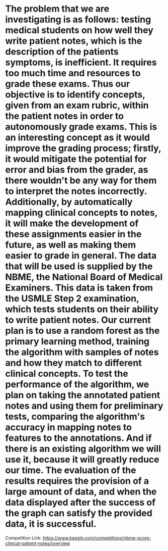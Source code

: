 # The problem that we are investigating is as follows: testing medical students on how well they write patient notes, which is the description of the patients symptoms, is inefficient. It requires too much time and resources to grade these exams. Thus our objective is to identify concepts, given from an exam rubric, within the patient notes in order to autonomously grade exams. This is an interesting concept as it would improve the grading process; firstly, it would mitigate the potential for error and bias from the grader, as there wouldn't be any way for them to interpret the notes incorrectly. Additionally, by automatically mapping clinical concepts to notes, it will make the development of these assignments easier in the future, as well as making them easier to grade in general. The data that will be used is supplied by the NBME, the National Board of Medical Examiners. This data is taken from the USMLE Step 2 examination, which tests students on their ability to write patient notes. Our current plan is to use a random forest as the primary learning method, training the algorithm with samples of notes and how they match to different clinical concepts. To test the performance of the algorithm, we plan on taking the annotated patient notes and using them for preliminary tests, comparing the algorithm's accuracy in mapping notes to features to the annotations. And if there is an existing algorithm we will use it, because it will greatly reduce our time. The evaluation of the results requires the provision of a large amount of data, and when the data displayed after the success of the graph can satisfy the provided data, it is successful.
Competition Link: https://www.kaggle.com/competitions/nbme-score-clinical-patient-notes/overview
